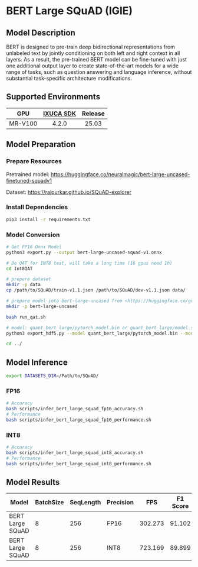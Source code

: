 # BERT Large SQuAD (IGIE)

## Model Description

BERT is designed to pre-train deep bidirectional representations from unlabeled text by jointly conditioning on both left and right context in all layers. As a result, the pre-trained BERT model can be fine-tuned with just one additional output layer to create state-of-the-art models for a wide range of tasks, such as question answering and language inference, without substantial task-specific architecture modifications.

## Supported Environments

| GPU    | [IXUCA SDK](https://gitee.com/deep-spark/deepspark#%E5%A4%A9%E6%95%B0%E6%99%BA%E7%AE%97%E8%BD%AF%E4%BB%B6%E6%A0%88-ixuca) | Release |
| :----: | :----: | :----: |
| MR-V100 | 4.2.0     |  25.03  |

## Model Preparation

### Prepare Resources

Pretrained model: <https://huggingface.co/neuralmagic/bert-large-uncased-finetuned-squadv1>

Dataset: <https://rajpurkar.github.io/SQuAD-explorer>

### Install Dependencies

```bash
pip3 install -r requirements.txt
```

### Model Conversion

```bash
# Get FP16 Onnx Model
python3 export.py --output bert-large-uncased-squad-v1.onnx

# Do QAT for INT8 test, will take a long time (16 gpus need 1h)
cd Int8QAT

# prepare dataset
mkdir -p data
cp /path/to/SQuAD/train-v1.1.json /path/to/SQuAD/dev-v1.1.json data/

# prepare model into bert-large-uncased from <https://huggingface.co/google-bert/bert-large-uncased/tree/main>
mkdir -p bert-large-uncased

bash run_qat.sh

# model: quant_bert_large/pytorch_model.bin or quant_bert_large/model.safetensors
python3 export_hdf5.py --model quant_bert_large/pytorch_model.bin --model_name large

cd ../
```

## Model Inference

```bash
export DATASETS_DIR=/Path/to/SQuAD/
```

### FP16

```bash
# Accuracy
bash scripts/infer_bert_large_squad_fp16_accuracy.sh
# Performance
bash scripts/infer_bert_large_squad_fp16_performance.sh
```

### INT8

```bash
# Accuracy
bash scripts/infer_bert_large_squad_int8_accuracy.sh
# Performance
bash scripts/infer_bert_large_squad_int8_performance.sh
```

## Model Results

| Model            | BatchSize | SeqLength | Precision | FPS     | F1 Score |
|------------------|-----------|-----------|-----------|---------|----------|
| BERT Large SQuAD | 8         | 256       | FP16      | 302.273 | 91.102   |
| BERT Large SQuAD | 8         | 256       | INT8      | 723.169 | 89.899   |
